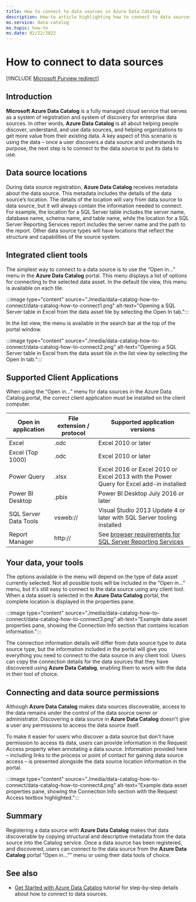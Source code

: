 ```yaml
---
title: How to connect to data sources in Azure Data Catalog
description: How-to article highlighting how to connect to data sources discovered with Azure Data Catalog.
ms.service: data-catalog
ms.topic: how-to
ms.date: 02/22/2022
---
```

# How to connect to data sources

[!INCLUDE [Microsoft Purview redirect](../../includes/data-catalog-use-purview.md)]

## Introduction

**Microsoft Azure Data Catalog** is a fully managed cloud service that serves as a system of registration and system of discovery for enterprise data sources. In other words, **Azure Data Catalog** is all about helping people discover, understand, and use data sources, and helping organizations to get more value from their existing data. A key aspect of this scenario is using the data – once a user discovers a data source and understands its purpose, the next step is to connect to the data source to put its data to use.

## Data source locations

During data source registration, **Azure Data Catalog** receives metadata about the data source. This metadata includes the details of the data source’s location. The details of the location will vary from data source to data source, but it will always contain the information needed to connect. For example, the location for a SQL Server table includes the server name, database name, schema name, and table name, while the location for a SQL Server Reporting Services report includes the server name and the path to the report. Other data source types will have locations that reflect the structure and capabilities of the source system.

## Integrated client tools

The simplest way to connect to a data source is to use the “Open in…” menu in the **Azure Data Catalog** portal. This menu displays a list of options for connecting to the selected data asset.
In the default tile view, this menu is available on each tile.

 :::image type="content" source="./media/data-catalog-how-to-connect/data-catalog-how-to-connect1.png" alt-text="Opening a SQL Server table in Excel from the data asset tile by selecting the Open In tab.":::

In the list view, the menu is available in the search bar at the top of the portal window.

:::image type="content" source="./media/data-catalog-how-to-connect/data-catalog-how-to-connect2.png" alt-text="Opening a SQL Server table in Excel from the data asset tile in the list view by selecting the Open In tab.":::

## Supported Client Applications

When using the “Open in…” menu for data sources in the Azure Data Catalog portal, the correct client application must be installed on the client computer.

| Open in application | File extension / protocol | Supported application versions |
| --- | --- | --- |
| Excel |.odc |Excel 2010 or later |
| Excel (Top 1000) |.odc |Excel 2010 or later |
| Power Query |.xlsx |Excel 2016 or Excel 2010 or Excel 2013 with the Power Query for Excel add-in installed |
| Power BI Desktop |.pbix |Power BI Desktop July 2016 or later |
| SQL Server Data Tools |vsweb:// |Visual Studio 2013 Update 4 or later with SQL Server tooling installed |
| Report Manager |http:// |See [browser requirements for SQL Server Reporting Services](/sql/reporting-services/browser-support-for-reporting-services-and-power-view) |

## Your data, your tools

The options available in the menu will depend on the type of data asset currently selected. Not all possible tools will be included in the “Open in…” menu, but it's still easy to connect to the data source using any client tool. When a data asset is selected in the **Azure Data Catalog** portal, the complete location is displayed in the properties pane.

:::image type="content" source="./media/data-catalog-how-to-connect/data-catalog-how-to-connect3.png" alt-text="Example data asset properties pane, showing the Connection Info section that contains location information.":::

The connection information details will differ from data source type to data source type, but the information included in the portal will give you everything you need to connect to the data source in any client tool. Users can copy the connection details for the data sources that they have discovered using **Azure Data Catalog**, enabling them to work with the data in their tool of choice.

## Connecting and data source permissions

Although **Azure Data Catalog** makes data sources discoverable, access to the data remains under the control of the data source owner or administrator. Discovering a data source in **Azure Data Catalog** doesn't give a user any permissions to access the data source itself.

To make it easier for users who discover a data source but don't have permission to access its data, users can provide information in the Request Access property when annotating a data source. Information provided here – including links to the process or point of contact for gaining data source access – is presented alongside the data source location information in the portal.

:::image type="content" source="./media/data-catalog-how-to-connect/data-catalog-how-to-connect4.png" alt-text="Example data asset properties pane, showing the Connection Info section with the Request Access textbox highlighted.":::

## Summary

Registering a data source with **Azure Data Catalog** makes that data discoverable by copying structural and descriptive metadata from the data source into the Catalog service. Once a data source has been registered, and discovered, users can connect to the data source from the **Azure Data Catalog** portal “Open in…”” menu or using their data tools of choice.

## See also

* [Get Started with Azure Data Catalog](data-catalog-get-started.md) tutorial for step-by-step details about how to connect to data sources.
